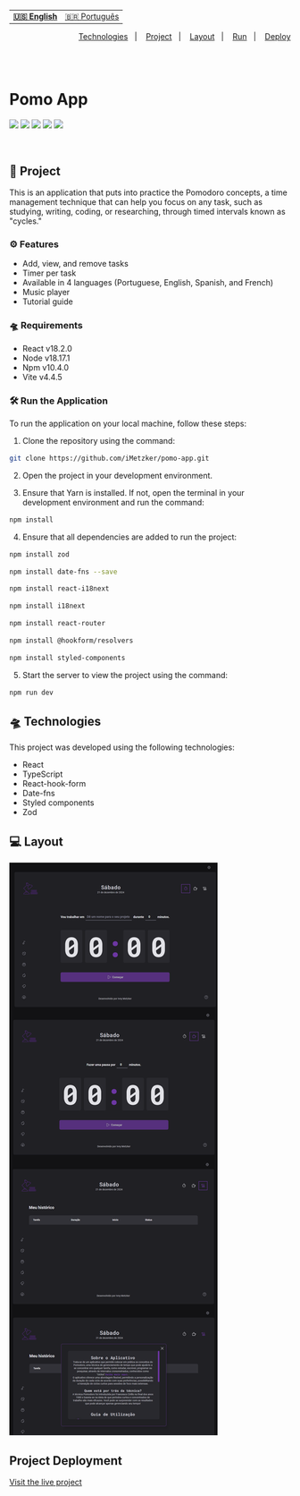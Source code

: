 <table align="left">
    <tr>
        <td> <b>
            <a href="README.md"> 🇺🇸 English </a>
            </b>
        </td>
        <td>
              <a href="README-BR.md"> 🇧🇷 Português </a>
        </td>
    </tr>
</table>


<p align="right">
  <a href="#-technologies">Technologies</a>&nbsp;&nbsp;&nbsp;|&nbsp;&nbsp;&nbsp;
  <a href="#-project">Project</a>&nbsp;&nbsp;&nbsp;|&nbsp;&nbsp;&nbsp;
  <a href="#-layout">Layout</a>&nbsp;&nbsp;&nbsp;|&nbsp;&nbsp;&nbsp;
  <a href="#-run">Run</a>&nbsp;&nbsp;&nbsp;|&nbsp;&nbsp;&nbsp;
  <a href="#-deployment">Deploy</a>
</p>

<br> <br>

# Pomo App
![](https://img.shields.io/badge/reactJS-20b2aa?style=for-the-badge&logo=react&logoColor=white)
![](https://img.shields.io/badge/typescript-007acc?style=for-the-badge&logo=typescript&logoColor=white)
 ![](https://img.shields.io/badge/styled_components-fe4164?style=for-the-badge&logo=styled-components&logoColor=white)
![](https://img.shields.io/badge/Visual_Studio_Code-007ACC?style=for-the-badge&logo=visual%20studio%20code&logoColor=white)
![](https://img.shields.io/badge/Markdown-000000?style=for-the-badge&logo=markdown&logoColor=white)

<br>

## 🚀 Project

This is an application that puts into practice the Pomodoro concepts, a time management technique that can help you focus on any task, such as studying, writing, coding, or researching, through timed intervals known as "cycles."

### ⚙ Features

- Add, view, and remove tasks
- Timer per task
- Available in 4 languages (Portuguese, English, Spanish, and French)
- Music player
- Tutorial guide

### 🛸 Requirements
- React v18.2.0
- Node v18.17.1
- Npm v10.4.0
- Vite v4.4.5

### 🛠 Run the Application
To run the application on your local machine, follow these steps:
<br>
1. Clone the repository using the command:

```bash
git clone https://github.com/iMetzker/pomo-app.git
```

2. Open the project in your development environment.

3. Ensure that Yarn is installed. If not, open the terminal in your development environment and run the command:

```bash
npm install
```

4. Ensure that all dependencies are added to run the project:

```bash
npm install zod
```

```bash
npm install date-fns --save
```

```bash
npm install react-i18next
```

```bash
npm install i18next
```

```bash
npm install react-router
```

```bash
npm install @hookform/resolvers
```

```bash
npm install styled-components
```

5. Start the server to view the project using the command:

```bash
npm run dev
```


## 🛸 Technologies

This project was developed using the following technologies:

- React
- TypeScript
- React-hook-form
- Date-fns
- Styled components
- Zod

## 💻 Layout

<img src="./src/assets/img/pomo-preview.png" alt="Preview do projeto">

## Project Deployment

<a href="https://timetofocus-imetzker.netlify.app/" target="_blanc">Visit the live project</a>
